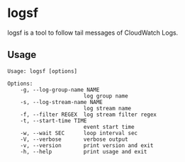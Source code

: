 # logsf

logsf is a tool to follow tail messages of CloudWatch Logs.

## Usage

```
Usage: logsf [options]

Options:
    -g, --log-group-name NAME
                        log group name
    -s, --log-stream-name NAME
                        log stream name
    -f, --filter REGEX  log stream filter regex
    -t, --start-time TIME
                        event start time
    -w, --wait SEC      loop interval sec
    -V, --verbose       verbose output
    -v, --version       print version and exit
    -h, --help          print usage and exit
```
